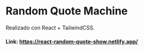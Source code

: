 # Random Quote Machine

Realizado con React + TailwindCSS.

#### Link: https://react-random-quote-show.netlify.app/
